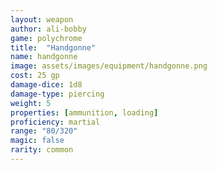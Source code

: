 ```yaml
---
layout: weapon
author: ali-bobby
game: polychrome
title:  "Handgonne"
name: handgonne
image: assets/images/equipment/handgonne.png
cost: 25 gp
damage-dice: 1d8
damage-type: piercing
weight: 5
properties: [ammunition, loading]
proficiency: martial
range: "80/320"
magic: false
rarity: common
---
```


